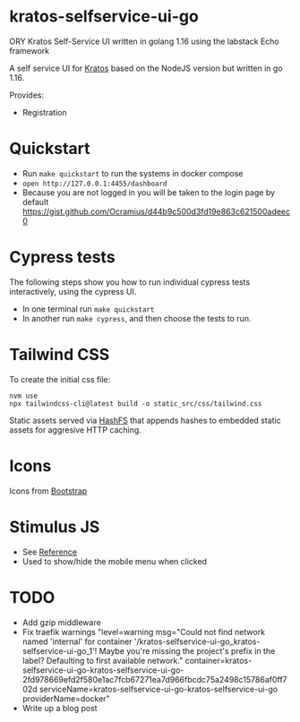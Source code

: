 # kratos-selfservice-ui-go
ORY Kratos Self-Service UI written in golang 1.16 using the labstack Echo framework

A self service UI for [Kratos](https://www.ory.sh/kratos) based on the NodeJS version but written in go 1.16.


Provides:

- Registration

# Quickstart

- Run `make quickstart` to run the systems in docker compose
- `open http://127.0.0.1:4455/dashboard`
- Because you are not logged in you will be taken to the login page by default
https://gist.github.com/Ocramius/d44b9c500d3fd19e863c621500adeec0

# Cypress tests

The following steps show you how to run individual cypress tests interactively, using the cypress UI.

- In one terminal run `make quickstart`
- In another  run `make cypress`, and then choose the tests to run.

# Tailwind CSS

To create the initial css file:

```
nvm use
npx tailwindcss-cli@latest build -o static_src/css/tailwind.css
```

Static assets served via [HashFS](https://github.com/benbjohnson/hashfs) that appends hashes to embedded static assets for aggresive HTTP caching.

# Icons

Icons from [Bootstrap](https://icons.getbootstrap.com/)

# Stimulus JS

- See [Reference](https://stimulus.hotwire.dev/reference/controllers)
- Used to show/hide the mobile menu when clicked

# TODO
 - Add gzip middleware
 - Fix traefik warnings "level=warning msg="Could not find network named 'internal' for container '/kratos-selfservice-ui-go_kratos-selfservice-ui-go_1'! Maybe you're missing the project's prefix in the label? Defaulting to first available network." container=kratos-selfservice-ui-go-kratos-selfservice-ui-go-2fd978669efd2f580e1ac7fcb67271ea7d966fbcdc75a2498c15786af0ff702d serviceName=kratos-selfservice-ui-go-kratos-selfservice-ui-go providerName=docker"
 - Write up a blog post


